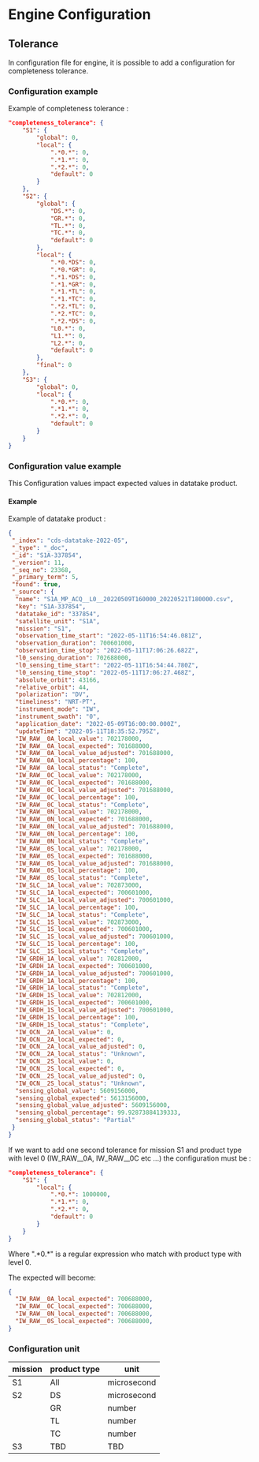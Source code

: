 # Engine Configuration

## Tolerance

In configuration file for engine, it is possible to add a configuration for completeness tolerance.

### Configuration example

Example of completeness tolerance :

```json
"completeness_tolerance": {
    "S1": {
        "global": 0,
        "local": {
            ".*0.*": 0,
            ".*1.*": 0,
            ".*2.*": 0,
            "default": 0
        }
    },
    "S2": {
        "global": {
            "DS.*": 0,
            "GR.*": 0,
            "TL.*": 0,
            "TC.*": 0,
            "default": 0
        },
        "local": {
            ".*0.*DS": 0,
            ".*0.*GR": 0,
            ".*1.*DS": 0,
            ".*1.*GR": 0,
            ".*1.*TL": 0,
            ".*1.*TC": 0,
            ".*2.*TL": 0,
            ".*2.*TC": 0,
            ".*2.*DS": 0,
            "L0.*": 0,
            "L1.*": 0,
            "L2.*": 0,
            "default": 0
        },
        "final": 0
    },
    "S3": {
        "global": 0,
        "local": {
            ".*0.*": 0,
            ".*1.*": 0,
            ".*2.*": 0,
            "default": 0
        }
    }
}
```

### Configuration value example

This Configuration values impact expected values in datatake product.

#### Example

Example of datatake product :

```json
{
 "_index": "cds-datatake-2022-05",
 "_type": "_doc",
 "_id": "S1A-337854",
 "_version": 11,
 "_seq_no": 23368,
 "_primary_term": 5,
 "found": true,
 "_source": {
  "name": "S1A_MP_ACQ__L0__20220509T160000_20220521T180000.csv",
  "key": "S1A-337854",
  "datatake_id": "337854",
  "satellite_unit": "S1A",
  "mission": "S1",
  "observation_time_start": "2022-05-11T16:54:46.081Z",
  "observation_duration": 700601000,
  "observation_time_stop": "2022-05-11T17:06:26.682Z",
  "l0_sensing_duration": 702688000,
  "l0_sensing_time_start": "2022-05-11T16:54:44.780Z",
  "l0_sensing_time_stop": "2022-05-11T17:06:27.468Z",
  "absolute_orbit": 43166,
  "relative_orbit": 44,
  "polarization": "DV",
  "timeliness": "NRT-PT",
  "instrument_mode": "IW",
  "instrument_swath": "0",
  "application_date": "2022-05-09T16:00:00.000Z",
  "updateTime": "2022-05-11T18:35:52.795Z",
  "IW_RAW__0A_local_value": 702178000,
  "IW_RAW__0A_local_expected": 701688000,
  "IW_RAW__0A_local_value_adjusted": 701688000,
  "IW_RAW__0A_local_percentage": 100,
  "IW_RAW__0A_local_status": "Complete",
  "IW_RAW__0C_local_value": 702178000,
  "IW_RAW__0C_local_expected": 701688000,
  "IW_RAW__0C_local_value_adjusted": 701688000,
  "IW_RAW__0C_local_percentage": 100,
  "IW_RAW__0C_local_status": "Complete",
  "IW_RAW__0N_local_value": 702178000,
  "IW_RAW__0N_local_expected": 701688000,
  "IW_RAW__0N_local_value_adjusted": 701688000,
  "IW_RAW__0N_local_percentage": 100,
  "IW_RAW__0N_local_status": "Complete",
  "IW_RAW__0S_local_value": 702178000,
  "IW_RAW__0S_local_expected": 701688000,
  "IW_RAW__0S_local_value_adjusted": 701688000,
  "IW_RAW__0S_local_percentage": 100,
  "IW_RAW__0S_local_status": "Complete",
  "IW_SLC__1A_local_value": 702873000,
  "IW_SLC__1A_local_expected": 700601000,
  "IW_SLC__1A_local_value_adjusted": 700601000,
  "IW_SLC__1A_local_percentage": 100,
  "IW_SLC__1A_local_status": "Complete",
  "IW_SLC__1S_local_value": 702873000,
  "IW_SLC__1S_local_expected": 700601000,
  "IW_SLC__1S_local_value_adjusted": 700601000,
  "IW_SLC__1S_local_percentage": 100,
  "IW_SLC__1S_local_status": "Complete",
  "IW_GRDH_1A_local_value": 702812000,
  "IW_GRDH_1A_local_expected": 700601000,
  "IW_GRDH_1A_local_value_adjusted": 700601000,
  "IW_GRDH_1A_local_percentage": 100,
  "IW_GRDH_1A_local_status": "Complete",
  "IW_GRDH_1S_local_value": 702812000,
  "IW_GRDH_1S_local_expected": 700601000,
  "IW_GRDH_1S_local_value_adjusted": 700601000,
  "IW_GRDH_1S_local_percentage": 100,
  "IW_GRDH_1S_local_status": "Complete",
  "IW_OCN__2A_local_value": 0,
  "IW_OCN__2A_local_expected": 0,
  "IW_OCN__2A_local_value_adjusted": 0,
  "IW_OCN__2A_local_status": "Unknown",
  "IW_OCN__2S_local_value": 0,
  "IW_OCN__2S_local_expected": 0,
  "IW_OCN__2S_local_value_adjusted": 0,
  "IW_OCN__2S_local_status": "Unknown",
  "sensing_global_value": 5609156000,
  "sensing_global_expected": 5613156000,
  "sensing_global_value_adjusted": 5609156000,
  "sensing_global_percentage": 99.92873884139333,
  "sensing_global_status": "Partial"
 }
}
```

If we want to add one second tolerance for mission S1 and product type with level 0 (IW_RAW__0A, IW_RAW__0C etc ...) the configuration must be :

```json
"completeness_tolerance": {
    "S1": {
        "local": {
            ".*0.*": 1000000,
            ".*1.*": 0,
            ".*2.*": 0,
            "default": 0
        }
    }
}
```

Where ".\*0.\*" is a regular expression who match with product type with level 0.

The expected will become:

```json
{
  "IW_RAW__0A_local_expected": 700688000,
  "IW_RAW__0C_local_expected": 700688000,
  "IW_RAW__0N_local_expected": 700688000,
  "IW_RAW__0S_local_expected": 700688000,
}
```

### Configuration unit

| mission | product type | unit        |
|---------|--------------|-------------|
| S1      | All          | microsecond |
| S2      | DS           | microsecond |
|         | GR           | number      |
|         | TL           | number      |
|         | TC           | number      |
| S3      | TBD          | TBD         |

